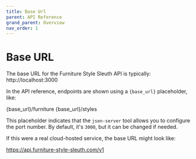 ```yaml
---
title: Base Url
parent: API Reference
grand_parent: Overview
nav_order: 1
---
```




# Base URL

The base URL for the Furniture Style Sleuth API is typically: http://localhost:3000


In the API reference, endpoints are shown using a `{base_url}` placeholder, like:

{base_url}/furniture
{base_url}/styles


This placeholder indicates that the `json-server` tool allows you to configure the port number. By default, it's `3000`, but it can be changed if needed.

If this were a real cloud-hosted service, the base URL might look like:

https://api.furniture-style-sleuth.com/v1